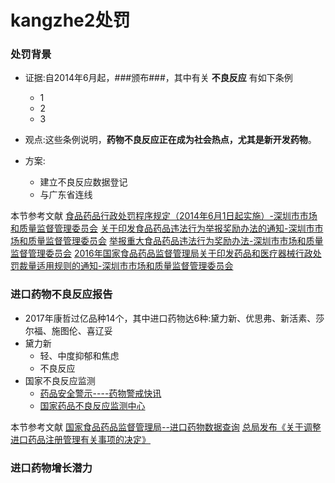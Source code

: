 # kangzhe2处罚

### 处罚背景
- 证据:自2014年6月起，###颁布###，其中有关 **不良反应** 有如下条例
  + 1
  + 2
  + 3

- 观点:这些条例说明，**药物不良反应正在成为社会热点，尤其是新开发药物**。
- 方案:
  + 建立不良反应数据登记
  + 与广东省连线

本节参考文献
[食品药品行政处罚程序规定（2014年6月1日起实施）-深圳市市场和质量监督管理委员会](http://www.szmqs.gov.cn/xxgk/zcwj/syfg/201405/t20140505_2348435.htm)
[关于印发食品药品违法行为举报奖励办法的通知-深圳市市场和质量监督管理委员会](http://www.szmqs.gov.cn/xxgk/zcwj/syfg/201604/t20160405_3556949.htm)
[举报重大食品药品违法行为奖励办法-深圳市市场和质量监督管理委员会](http://www.szmqs.gov.cn/xxgk/zcwj/syfg/201604/t20160405_3557485.htm)
[2016年国家食品药品监督管理局关于印发药品和医疗器械行政处罚裁量适用规则的通知-深圳市市场和质量监督管理委员会](http://www.szmqs.gov.cn/xxgk/zcwj/syfg/201505/t20150508_2872051.htm)

### 进口药物不良反应报告
- 2017年康哲过亿品种14个，其中进口药物达6种:黛力新、优思弗、新活素、莎尔福、施图伦、喜辽妥
- 黛力新
  + 轻、中度抑郁和焦虑
  + 不良反应
- 国家不良反应监测
  + [药品安全警示----药物警戒快讯](http://www.sda.gov.cn/WS01/CL0389/)
  + [国家药品不良反应监测中心](http://www.cdr-adr.org.cn/sy_80/sy0/)

本节参考文献
[国家食品药品监督管理局--进口药物数据查询](http://app1.sfda.gov.cn/datasearch/face3/base.jsp?tableId=36&tableName=TABLE36&title=%BD%F8%BF%DA%D2%A9%C6%B7&bcId=124356651564146415214424405468)
[总局发布《关于调整进口药品注册管理有关事项的决定》](http://www.sfda.gov.cn/WS01/CL0050/178362.html)

### 进口药物增长潜力